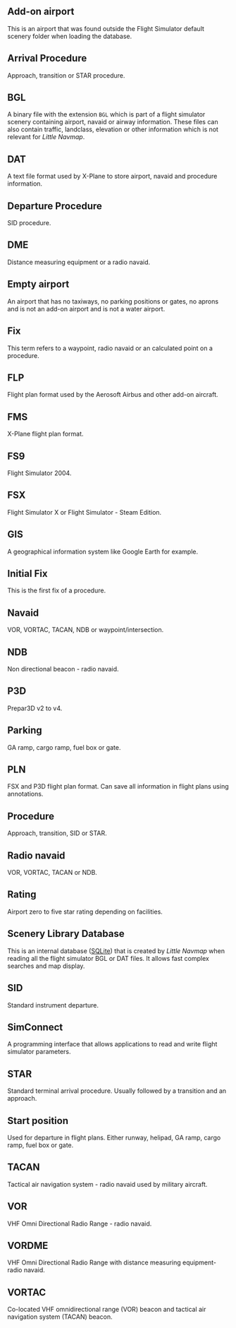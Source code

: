 ## Add-on airport
This is an airport that was found outside the Flight Simulator default scenery folder when loading the database.

## Arrival Procedure
Approach, transition or STAR procedure.

## BGL
A binary file with the extension `BGL` which is part of a flight simulator scenery containing airport, navaid or airway information. These files can also contain traffic, landclass, elevation or other information which is not relevant for _Little Navmap_.

## DAT
A text file format used by X-Plane to store airport, navaid and procedure information.

## Departure Procedure
SID procedure.

## DME
Distance measuring equipment or a radio navaid.

## Empty airport
An airport that has no taxiways, no parking positions or gates, no aprons and is not an add-on airport and is not a water airport.

## Fix
This term refers to a waypoint, radio navaid or an calculated point on a procedure.

## FLP
Flight plan format used by the Aerosoft Airbus and other add-on aircraft.

## FMS
X-Plane flight plan format.

## FS9
Flight Simulator 2004.

## FSX
Flight Simulator X or Flight Simulator - Steam Edition.

## GIS
A geographical information system like Google Earth for example.

## Initial Fix
This is the first fix of a procedure.

## Navaid
VOR, VORTAC, TACAN, NDB or waypoint/intersection.

## NDB
Non directional beacon - radio navaid.

## P3D
Prepar3D v2 to v4.

## Parking
GA ramp, cargo ramp, fuel box or gate.

## PLN
FSX and P3D flight plan format. Can save all information in flight plans using annotations.

## Procedure
Approach, transition, SID or STAR.

## Radio navaid
VOR, VORTAC, TACAN or NDB.

## Rating
Airport zero to five star rating depending on facilities.

## Scenery Library Database
This is an internal database \([SQLite](http://sqlite.org)\) that is created by _Little Navmap_ when reading all the flight simulator BGL or DAT files. It allows fast complex searches and map display.

## SID
Standard instrument departure.

## SimConnect
A programming interface that allows applications to read and write flight simulator parameters.

## STAR
Standard terminal arrival procedure. Usually followed by a transition and an approach.

## Start position
Used for departure in flight plans. Either runway, helipad, GA ramp, cargo ramp, fuel box or gate.

## TACAN
Tactical air navigation system - radio navaid used by military aircraft.

## VOR
VHF Omni Directional Radio Range - radio navaid.

## VORDME
VHF Omni Directional Radio Range with distance measuring equipment- radio navaid.

## VORTAC
Co-located VHF omnidirectional range (VOR) beacon and tactical air navigation system (TACAN) beacon.

